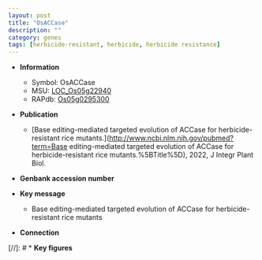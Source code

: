 ```yaml
---
layout: post
title: "OsACCase"
description: ""
category: genes
tags: [herbicide-resistant, herbicide, herbicide resistance]
---
```


* **Information**  
    + Symbol: OsACCase  
    + MSU: [LOC_Os05g22940](http://rice.uga.edu/cgi-bin/ORF_infopage.cgi?orf=LOC_Os05g22940)  
    + RAPdb: [Os05g0295300](http://rapdb.dna.affrc.go.jp/viewer/gbrowse_details/irgsp1?name=Os05g0295300)  

* **Publication**  
    + [Base editing-mediated targeted evolution of ACCase for herbicide-resistant rice mutants.](http://www.ncbi.nlm.nih.gov/pubmed?term=Base editing-mediated targeted evolution of ACCase for herbicide-resistant rice mutants.%5BTitle%5D), 2022, J Integr Plant Biol.

* **Genbank accession number**  

* **Key message**  
    + Base editing-mediated targeted evolution of ACCase for herbicide-resistant rice mutants

* **Connection**  

[//]: # * **Key figures**  


